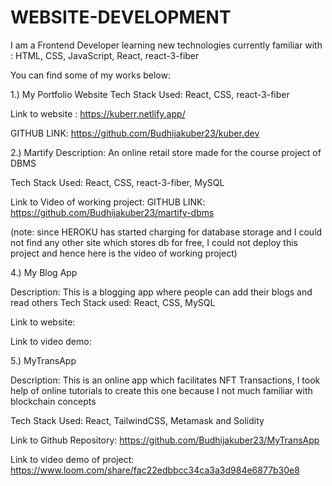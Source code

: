 # WEBSITE-DEVELOPMENT


I am a Frontend Developer learning new technologies
currently familiar with : HTML, CSS, JavaScript, React, react-3-fiber


You can find some of my works below:

1.) My Portfolio Website
Tech Stack Used: React, CSS, react-3-fiber


Link to website : https://kuberr.netlify.app/


GITHUB LINK: https://github.com/Budhijakuber23/kuber.dev


2.) Martify
Description: An online retail store made for the course project of DBMS


Tech Stack Used: React, CSS, react-3-fiber, MySQL


Link to Video of working project:
GITHUB LINK: https://github.com/Budhijakuber23/martify-dbms

(note: since HEROKU has started charging for database storage and I could not find any other site which stores db for free, I could not deploy this project and hence here is the video of working project)

4.) My Blog App

Description: This is a blogging app where people can add their blogs and read others
Tech Stack used: React, CSS, MySQL


Link to website:


Link to video demo:

5.) MyTransApp

Description: This is an online app which facilitates NFT Transactions, I took help of online tutorials to create this one because I not much familiar with blockchain concepts

Tech Stack Used: React, TailwindCSS, Metamask and Solidity


Link to Github Repository: https://github.com/Budhijakuber23/MyTransApp


Link to video demo of project: https://www.loom.com/share/fac22edbbcc34ca3a3d984e6877b30e8
